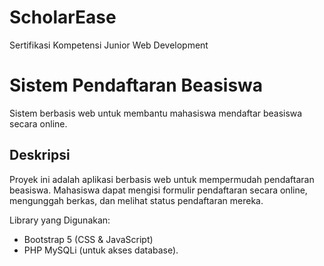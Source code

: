 # ScholarEase
Sertifikasi Kompetensi Junior Web Development
# Sistem Pendaftaran Beasiswa
Sistem berbasis web untuk membantu mahasiswa mendaftar beasiswa secara online.
## Deskripsi
Proyek ini adalah aplikasi berbasis web untuk mempermudah pendaftaran beasiswa. Mahasiswa dapat mengisi formulir pendaftaran secara online, mengunggah berkas, dan melihat status pendaftaran mereka.

Library yang Digunakan:
- Bootstrap 5 (CSS & JavaScript)
- PHP MySQLi (untuk akses database).
